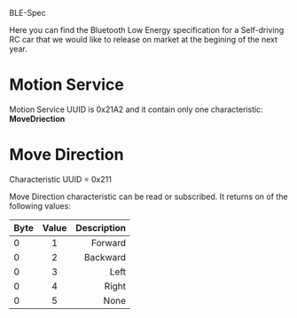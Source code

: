 BLE-Spec

Here you can find the Bluetooth Low Energy specification for a Self-driving RC car that we would like to release on market at the begining of the next year.

# Motion Service

Motion Service UUID is 0x21A2 and it contain only one characteristic: **MoveDriection**

# Move Direction
Characteristic UUID = 0x211

Move Direction characteristic can be read or subscribed.
It returns on of the following values:


| Byte        | Value           | Description  |
| ------------- |:-------------:| -----:|
| 0      | 1 | Forward |
| 0      | 2 | Backward |
| 0      | 3 | Left |
| 0      | 4 | Right |
| 0      | 5 | None |
